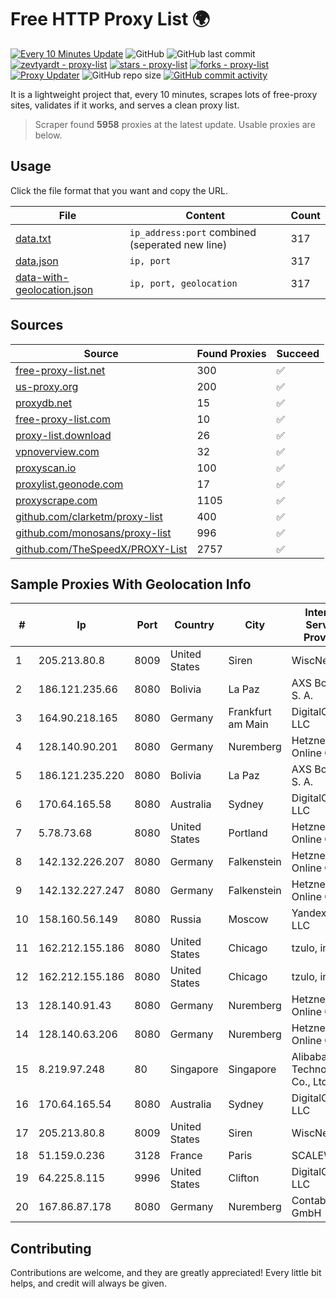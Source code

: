 
# Free HTTP Proxy List 🌍

[![Every 10 Minutes Update](https://github.com/mertguvencli/http-proxy-list/actions/workflows/main.yml/badge.svg?branch=main)](https://github.com/mertguvencli/http-proxy-list/actions/workflows/main.yml)
![GitHub](https://img.shields.io/github/license/mertguvencli/http-proxy-list)
![GitHub last commit](https://img.shields.io/github/last-commit/mertguvencli/http-proxy-list)
[![zevtyardt - proxy-list](https://img.shields.io/static/v1?label=zevtyardt&message=proxy-list&color=blue&logo=github)](https://github.com/zevtyardt/proxy-list "Go to GitHub repo")
[![stars - proxy-list](https://img.shields.io/github/stars/zevtyardt/proxy-list?style=social)](https://github.com/zevtyardt/proxy-list)
[![forks - proxy-list](https://img.shields.io/github/forks/zevtyardt/proxy-list?style=social)](https://github.com/zevtyardt/proxy-list)
[![Proxy Updater](https://github.com/zevtyardt/proxy-list/workflows/Proxy%20Updater/badge.svg)](https://github.com/zevtyardt/proxy-list/actions?query=workflow:"Proxy+Updater")
![GitHub repo size](https://img.shields.io/github/repo-size/zevtyardt/proxy-list)
[![GitHub commit activity](https://img.shields.io/github/commit-activity/m/zevtyardt/proxy-list?logo=commits)](https://github.com/zevtyardt/proxy-list/commits/main)

It is a lightweight project that, every 10 minutes, scrapes lots of free-proxy sites, validates if it works, and serves a clean proxy list.

> Scraper found **5958** proxies at the latest update. Usable proxies are below.

## Usage

Click the file format that you want and copy the URL.

|File|Content|Count|
|----|-------|-----|
|[data.txt](https://raw.githubusercontent.com/mertguvencli/http-proxy-list/main/proxy-list/data.txt)|`ip_address:port` combined (seperated new line)|317|
|[data.json](https://raw.githubusercontent.com/mertguvencli/http-proxy-list/main/proxy-list/data.json)|`ip, port`|317|
|[data-with-geolocation.json](https://raw.githubusercontent.com/mertguvencli/http-proxy-list/main/proxy-list/data-with-geolocation.json)|`ip, port, geolocation`|317|

## Sources

|Source|Found Proxies|Succeed|
|------|-------------|-------|
|[free-proxy-list.net](https://free-proxy-list.net)|300|✅|
|[us-proxy.org](https://www.us-proxy.org)|200|✅|
|[proxydb.net](http://proxydb.net)|15|✅|
|[free-proxy-list.com](https://free-proxy-list.com/?page=&port=&type%5B%5D=http&type%5B%5D=https&up_time=0&search=Search)|10|✅|
|[proxy-list.download](https://www.proxy-list.download/HTTP)|26|✅|
|[vpnoverview.com](https://vpnoverview.com/privacy/anonymous-browsing/free-proxy-servers)|32|✅|
|[proxyscan.io](https://www.proxyscan.io)|100|✅|
|[proxylist.geonode.com](https://proxylist.geonode.com/api/proxy-list?limit=300&page=1&sort_by=lastChecked&sort_type=desc&protocols=http,https)|17|✅|
|[proxyscrape.com](https://api.proxyscrape.com/v2/?request=displayproxies&protocol=http&timeout=10000&country=all&ssl=all&anonymity=all)|1105|✅|
|[github.com/clarketm/proxy-list](https://raw.githubusercontent.com/clarketm/proxy-list/master/proxy-list-raw.txt)|400|✅|
|[github.com/monosans/proxy-list](https://raw.githubusercontent.com/monosans/proxy-list/main/proxies/http.txt)|996|✅|
|[github.com/TheSpeedX/PROXY-List](https://raw.githubusercontent.com/TheSpeedX/PROXY-List/master/http.txt)|2757|✅|


## Sample Proxies With Geolocation Info

|#|Ip|Port|Country|City|Internet Service Provider|
|-|--|----|-------|----|-------------------------|
|1|205.213.80.8|8009|United States|Siren|WiscNet|
|2|186.121.235.66|8080|Bolivia|La Paz|AXS Bolivia S. A.|
|3|164.90.218.165|8080|Germany|Frankfurt am Main|DigitalOcean, LLC|
|4|128.140.90.201|8080|Germany|Nuremberg|Hetzner Online GmbH|
|5|186.121.235.220|8080|Bolivia|La Paz|AXS Bolivia S. A.|
|6|170.64.165.58|8080|Australia|Sydney|DigitalOcean, LLC|
|7|5.78.73.68|8080|United States|Portland|Hetzner Online GmbH|
|8|142.132.226.207|8080|Germany|Falkenstein|Hetzner Online GmbH|
|9|142.132.227.247|8080|Germany|Falkenstein|Hetzner Online GmbH|
|10|158.160.56.149|8080|Russia|Moscow|Yandex.Cloud LLC|
|11|162.212.155.186|8080|United States|Chicago|tzulo, inc.|
|12|162.212.155.186|8080|United States|Chicago|tzulo, inc.|
|13|128.140.91.43|8080|Germany|Nuremberg|Hetzner Online GmbH|
|14|128.140.63.206|8080|Germany|Nuremberg|Hetzner Online GmbH|
|15|8.219.97.248|80|Singapore|Singapore|Alibaba (US) Technology Co., Ltd.|
|16|170.64.165.54|8080|Australia|Sydney|DigitalOcean, LLC|
|17|205.213.80.8|8009|United States|Siren|WiscNet|
|18|51.159.0.236|3128|France|Paris|SCALEWAY|
|19|64.225.8.115|9996|United States|Clifton|DigitalOcean, LLC|
|20|167.86.87.178|8080|Germany|Nuremberg|Contabo GmbH|



## Contributing

Contributions are welcome, and they are greatly appreciated! Every
little bit helps, and credit will always be given.

